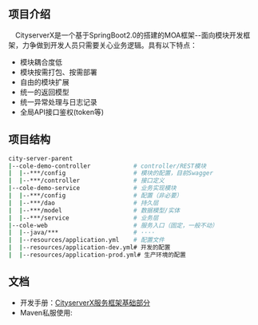 ## 项目介绍

　CityserverX是一个基于SpringBoot2.0的搭建的MOA框架--面向模块开发框架，力争做到开发人员只需要关心业务逻辑。具有以下特点：

- 模块耦合度低
- 模块按需打包、按需部署
- 自由的模块扩展
- 统一的返回模型
- 统一异常处理与日志记录
- 全局API接口鉴权(token等)

## 项目结构

```bash
city-server-parent          
|--cole-demo-controller            # controller/REST模块
|  |--***/config                   # 模块的配置，目前Swagger
|  |--***/controller               # 接口定义
|--cole-demo-service               # 业务实现模块
|  |--***/config                   # 配置（非必要）
|  |--***/dao                      # 持久层
|  |--***/model                    # 数据模型/实体
|  |--***/service                  # 业务层
|--cole-web                        # 服务入口（固定，一般不动）
|  |--java/***                     # ····
|  |--resources/application.yml    # 配置文件
|  |--resources/application-dev.yml# 开发的配置
|  |--resources/application-prod.yml# 生产环境的配置

```

## 文档

+ 开发手册：[CityserverX服务框架基础部分](https://github.com/zizhengzhuan/CityServer/blob/document/CityserverX%E6%9C%8D%E5%8A%A1%E6%A1%86%E6%9E%B6%E5%9F%BA%E7%A1%80.md)
+ Maven私服使用: